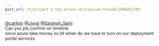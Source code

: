 ```yaml
---
post_url: /t/project-2-tds-solver-discussion-thread/169029/249
---
```

[@carlton](/u/carlton) [@Jivraj](/u/jivraj) [@Saransh\_Saini](/u/saransh_saini)  
Can you pls confirm on timeline  
since azure take money so till when do we have to turn on our deployment portal services